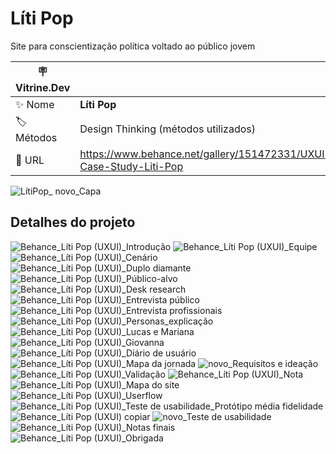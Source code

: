 # Líti Pop

Site para conscientização política voltado ao público jovem

| :placard: Vitrine.Dev |     |
| -------------  | --- |
| :sparkles: Nome        | **Líti Pop**
| :label: Métodos | Design Thinking (métodos utilizados)
| :rocket: URL         | https://www.behance.net/gallery/151472331/UXUI-Case-Study-Liti-Pop


<!-- Inserir imagem com a #vitrinedev ao final do link -->
![LítiPop_ novo_Capa](https://user-images.githubusercontent.com/114711104/193299657-209e14ad-5aae-44a7-90e9-eb65b7fb2513.png)



## Detalhes do projeto

![Behance_Líti Pop (UXUI)_Introdução](https://user-images.githubusercontent.com/114711104/193300235-58cf310b-6b77-454c-b28d-ffee472249a1.png)
![Behance_Líti Pop (UXUI)_Equipe](https://user-images.githubusercontent.com/114711104/193300429-d5a8d05e-366e-454d-8584-3a45e8d4462a.png)
![Behance_Líti Pop (UXUI)_Cenário](https://user-images.githubusercontent.com/114711104/193300326-8b90215b-9a41-4a11-8b1b-63ba617769b2.png)
![Behance_Líti Pop (UXUI)_Duplo diamante](https://user-images.githubusercontent.com/114711104/193300456-7ef9c6be-3a90-4323-9255-283347987aaf.png)
![Behance_Líti Pop (UXUI)_Público-alvo](https://user-images.githubusercontent.com/114711104/193300637-77bc093d-118e-48cb-8168-b39a41e3f300.png)
![Behance_Líti Pop (UXUI)_Desk research ](https://user-images.githubusercontent.com/114711104/193300695-b164fe4d-a491-4376-a81e-5791dd358911.png)
![Behance_Líti Pop (UXUI)_Entrevista público](https://user-images.githubusercontent.com/114711104/193300759-f1899a64-a182-4520-b770-c9aaa5356db9.png)
![Behance_Líti Pop (UXUI)_Entrevista profissionais](https://user-images.githubusercontent.com/114711104/193300777-a0c0dfa7-181f-4fd2-8a83-d5f28da1ee5d.png)
![Behance_Líti Pop (UXUI)_Personas_explicação](https://user-images.githubusercontent.com/114711104/193301173-92f87717-02c4-44dd-9640-d633a4063235.png)
![Behance_Líti Pop (UXUI)_Lucas e Mariana](https://user-images.githubusercontent.com/114711104/193300820-c4eab409-e37e-4864-8aed-41e82b26448d.png)
![Behance_Líti Pop (UXUI)_Giovanna](https://user-images.githubusercontent.com/114711104/193300835-6efeae81-1c1a-4a13-8579-6605d222e6b8.png)
![Behance_Líti Pop (UXUI)_Diário de usuário](https://user-images.githubusercontent.com/114711104/193300885-c126270f-7e17-4123-87d1-a5a83928cd2d.png)
![Behance_Líti Pop (UXUI)_Mapa da jornada](https://user-images.githubusercontent.com/114711104/193300950-e6016676-05f1-4a77-860c-05fa287a0105.png)
![novo_Requisitos e ideação](https://user-images.githubusercontent.com/114711104/193301003-1148edfc-5f4c-48dc-8427-b381871e1fd4.png)
![Behance_Líti Pop (UXUI)_Validação](https://user-images.githubusercontent.com/114711104/193301265-3a4920bc-2da2-42ac-90b0-8379fb651e7a.png)
![Behance_Líti Pop (UXUI)_Nota](https://user-images.githubusercontent.com/114711104/193301304-983dd5d0-8637-4e40-a6ba-e99f386ac008.png)
![Behance_Líti Pop (UXUI)_Mapa do site](https://user-images.githubusercontent.com/114711104/193301363-086adcf9-e9bc-4a01-b1c5-36809e108723.png)
![Behance_Líti Pop (UXUI)_Userflow](https://user-images.githubusercontent.com/114711104/193301534-8d88948a-0897-47bd-a465-cfe88d330a0c.png)
![Behance_Líti Pop (UXUI)_Teste de usabilidade_Protótipo média fidelidade](https://user-images.githubusercontent.com/114711104/193301574-44e1aa53-d07a-47e0-b427-d8905c1bef79.png)
![Behance_Líti Pop (UXUI) copiar](https://user-images.githubusercontent.com/114711104/193302202-b3a68744-56da-469e-af7b-dea86d8b8bb1.png)
![novo_Teste de usabilidade](https://user-images.githubusercontent.com/114711104/193301649-11427c06-3530-43d3-8a9d-7987f4ed1d9f.png)
![Behance_Líti Pop (UXUI)_Notas finais](https://user-images.githubusercontent.com/114711104/193301768-acde8fe1-693a-4f22-acc3-ab000f6711fb.png)
![Behance_Líti Pop (UXUI)_Obrigada](https://user-images.githubusercontent.com/114711104/193301802-024c7b18-e732-494f-8f35-e9cf30874319.png)



